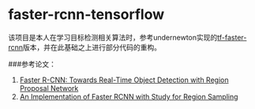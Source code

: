 # faster-rcnn-tensorflow

该项目是本人在学习目标检测相关算法时，参考undernewton实现的[tf-faster-rcnn](https://github.com/endernewton/tf-faster-rcnn)版本，并在此基础之上进行部分代码的重构。

###参考论文：
1. [Faster R-CNN: Towards Real-Time Object Detection with Region Proposal Network](https://arxiv.org/abs/1506.01497.pdf)
2. [An Implementation of Faster RCNN with Study for Region Sampling](https://arxiv.org/abs/1702.02138.pdf)
